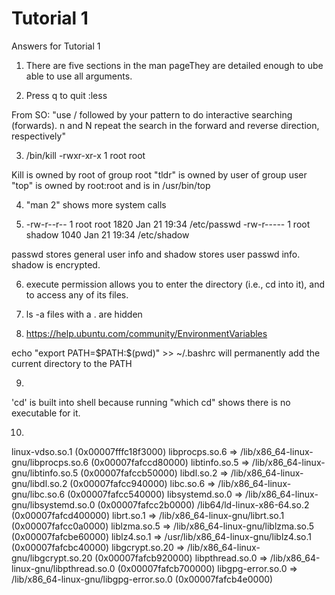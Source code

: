 # Tutorial 1

Answers for Tutorial 1

1. There are five sections in the man pageThey are detailed enough to ube able to use all arguments.  

2. Press q to quit :less

  From SO: "use / followed by your pattern to do interactive searching (forwards). n and N repeat the search in the forward and reverse direction, respectively"

3. /bin/kill    -rwxr-xr-x 1 root root

  Kill is owned by root of group root
  "tldr" is owned by user of group user
  "top" is owned by root:root and is in /usr/bin/top

4. "man 2" shows more system calls

5. -rw-r--r-- 1 root root 1820 Jan 21 19:34 /etc/passwd
  -rw-r----- 1 root shadow 1040 Jan 21 19:34 /etc/shadow

  passwd stores general user info and shadow stores user passwd info.
  shadow is encrypted.

6. execute permission allows you to enter the directory (i.e., cd into it), and to access any of its files.

7. ls -a
  files with a . are hidden
8. https://help.ubuntu.com/community/EnvironmentVariables

  echo "export PATH=\$PATH:$(pwd)" >> ~/.bashrc
  will permanently add the current directory to the PATH

9.
  'cd' is built into shell because running "which cd" shows there is no executable for it.

10.
linux-vdso.so.1 (0x00007fffc18f3000)
libprocps.so.6 => /lib/x86_64-linux-gnu/libprocps.so.6 (0x00007fafccd80000)
libtinfo.so.5 => /lib/x86_64-linux-gnu/libtinfo.so.5 (0x00007fafccb50000)
libdl.so.2 => /lib/x86_64-linux-gnu/libdl.so.2 (0x00007fafcc940000)
libc.so.6 => /lib/x86_64-linux-gnu/libc.so.6 (0x00007fafcc540000)
libsystemd.so.0 => /lib/x86_64-linux-gnu/libsystemd.so.0 (0x00007fafcc2b0000)
/lib64/ld-linux-x86-64.so.2 (0x00007fafcd400000)
librt.so.1 => /lib/x86_64-linux-gnu/librt.so.1 (0x00007fafcc0a0000)
liblzma.so.5 => /lib/x86_64-linux-gnu/liblzma.so.5 (0x00007fafcbe60000)
liblz4.so.1 => /usr/lib/x86_64-linux-gnu/liblz4.so.1 (0x00007fafcbc40000)
libgcrypt.so.20 => /lib/x86_64-linux-gnu/libgcrypt.so.20 (0x00007fafcb920000)
libpthread.so.0 => /lib/x86_64-linux-gnu/libpthread.so.0 (0x00007fafcb700000)
libgpg-error.so.0 => /lib/x86_64-linux-gnu/libgpg-error.so.0 (0x00007fafcb4e0000)
